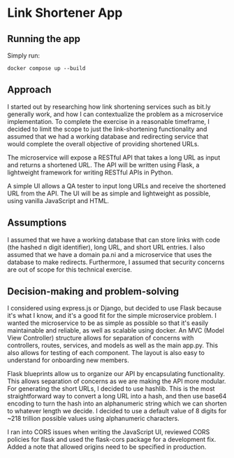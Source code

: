 # Link Shortener App

## Running the app

Simply run:

`docker compose up --build`


## Approach

I started out by researching how link shortening services such as bit.ly generally work, and how I can contextualize the problem as a microservice implementation. To complete the exercise in a reasonable timeframe, I decided to limit the scope to just the link-shortening functionality and assumed that we had a working database and redirecting service that would complete the overall objective of providing shortened URLs.

The microservice will expose a RESTful API that takes a long URL as input and returns a shortened URL. The API will be written using Flask, a lightweight framework for writing RESTful APIs in Python. 

A simple UI allows a QA tester to input long URLs and receive the shortened URL from the API. The UI will be as simple and lightweight as possible, using vanilla JavaScript and HTML. 


## Assumptions

I assumed that we have a working database that can store links with code (the hashed n digit identifier), long URL, and short URL entries. I also assumed that we have a domain pa.ni and a microservice that uses the database to make redirects. Furthermore, I assumed that security concerns are out of scope for this technical exercise. 


## Decision-making and problem-solving

I considered using express.js or Django, but decided to use Flask because it's what I know, and it's a good fit for the simple microservice problem. I wanted the microservice to be as simple as possible so that it's easily maintainable and reliable, as well as scalable using docker. An MVC (Model View Controller) structure allows for separation of concerns with controllers, routes, services, and models as well as the main app.py. This also allows for testing of each component. The layout is also easy to understand for onboarding new members.

Flask blueprints allow us to organize our API by encapsulating functionality. This allows separation of concerns as we are making the API more modular. 
For generating the short URLs, I decided to use hashlib. This is the most straightforward way to convert a long URL into a hash, and then use base64 encoding to turn the hash into an alphanumeric string which we can shorten to whatever length we decide. I decided to use a default value of 8 digits for ~218 trillion possible values using alphanumeric characters.

I ran into CORS issues when writing the JavaScript UI, reviewed CORS policies for flask and used the flask-cors package for a development fix. Added a note that allowed origins need to be specified in production.



